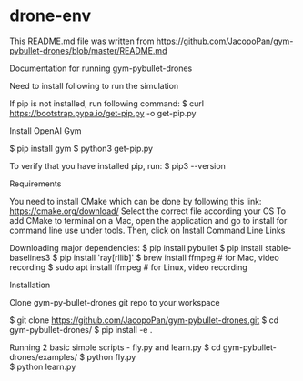 # drone-env

This README.md file was written from https://github.com/JacopoPan/gym-pybullet-drones/blob/master/README.md

Documentation for running gym-pybullet-drones

Need to install following to run the simulation 

If pip is not installed, run following command: 
$ curl https://bootstrap.pypa.io/get-pip.py -o get-pip.py

Install OpenAI Gym 

$ pip install gym 
$ python3 get-pip.py

To verify that you have installed pip, run:
$ pip3 --version 

Requirements 

You need to install CMake which can be done by following this link: https://cmake.org/download/
Select the correct file according your OS
To add CMake to terminal on a Mac, open the application and go to install for command line use under tools.
Then, click on Install Command Line Links 

Downloading major dependencies:
$ pip install pybullet
$ pip install stable-baselines3
$ pip install 'ray[rllib]'
$ brew install ffmpeg # for Mac, video recording
$ sudo apt install ffmpeg # for Linux, video recording

Installation 

Clone gym-py-bullet-drones git repo to your workspace 

$ git clone https://github.com/JacopoPan/gym-pybullet-drones.git
$ cd gym-pybullet-drones/
$ pip install -e .

Running 2 basic simple scripts - fly.py and learn.py
$ cd gym-pybullet-drones/examples/
$ python fly.py   
$ python learn.py 

